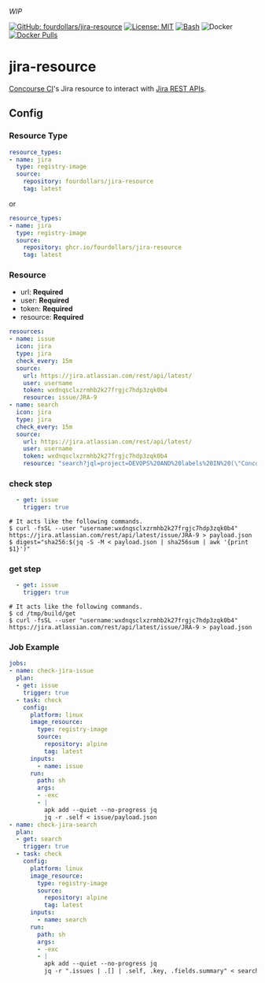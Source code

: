 *WIP*

 [![GitHub: fourdollars/jira-resource](https://img.shields.io/badge/GitHub-fourdollars%2Fjira%E2%80%90resource-darkgreen.svg)](https://github.com/fourdollars/jira-resource/) [![License: MIT](https://img.shields.io/badge/License-MIT-blue.svg)](https://opensource.org/licenses/MIT) [![Bash](https://img.shields.io/badge/Language-Bash-red.svg)](https://www.gnu.org/software/bash/) ![Docker](https://github.com/fourdollars/jira-resource/workflows/Docker/badge.svg) [![Docker Pulls](https://img.shields.io/docker/pulls/fourdollars/jira-resource.svg)](https://hub.docker.com/r/fourdollars/jira-resource/)
# jira-resource
[Concourse CI](https://concourse-ci.org/)'s Jira resource to interact with [Jira REST APIs](https://developer.atlassian.com/server/jira/platform/rest-apis/).

## Config

### Resource Type

```yaml
resource_types:
- name: jira
  type: registry-image
  source:
    repository: fourdollars/jira-resource
    tag: latest
```

or

```yaml
resource_types:
- name: jira
  type: registry-image
  source:
    repository: ghcr.io/fourdollars/jira-resource
    tag: latest
```

### Resource

* url: **Required**
* user: **Required**
* token: **Required**
* resource: **Required**

```yaml
resources:
- name: issue
  icon: jira
  type: jira
  check_every: 15m
  source:
    url: https://jira.atlassian.com/rest/api/latest/
    user: username
    token: wxdnqsclxzrmhb2k27frgjc7hdp3zqk0b4
    resource: issue/JRA-9
- name: search
  icon: jira
  type: jira
  check_every: 15m
  source:
    url: https://jira.atlassian.com/rest/api/latest/
    user: username
    token: wxdnqsclxzrmhb2k27frgjc7hdp3zqk0b4
    resource: "search?jql=project=DEVOPS%20AND%20labels%20IN%20(\"Concourse-CI\")&maxResults=50"
```
### check step

```yaml
  - get: issue
    trigger: true
```
```shell
# It acts like the following commands.
$ curl -fsSL --user "username:wxdnqsclxzrmhb2k27frgjc7hdp3zqk0b4" https://jira.atlassian.com/rest/api/latest/issue/JRA-9 > payload.json
$ digest="sha256:$(jq -S -M < payload.json | sha256sum | awk '{print $1}')"
```

### get step

```yaml
  - get: issue
    trigger: true
```
```shell
# It acts like the following commands.
$ cd /tmp/build/get
$ curl -fsSL --user "username:wxdnqsclxzrmhb2k27frgjc7hdp3zqk0b4" https://jira.atlassian.com/rest/api/latest/issue/JRA-9 > payload.json
```

### Job Example

```yaml
jobs:
- name: check-jira-issue
  plan:
  - get: issue
    trigger: true
  - task: check
    config:
      platform: linux
      image_resource:
        type: registry-image
        source:
          repository: alpine
          tag: latest
      inputs:
        - name: issue
      run:
        path: sh
        args:
        - -exc
        - |
          apk add --quiet --no-progress jq
          jq -r .self < issue/payload.json
- name: check-jira-search
  plan:
  - get: search
    trigger: true
  - task: check
    config:
      platform: linux
      image_resource:
        type: registry-image
        source:
          repository: alpine
          tag: latest
      inputs:
        - name: search
      run:
        path: sh
        args:
        - -exc
        - |
          apk add --quiet --no-progress jq
          jq -r ".issues | .[] | .self, .key, .fields.summary" < search/payload.json
```
